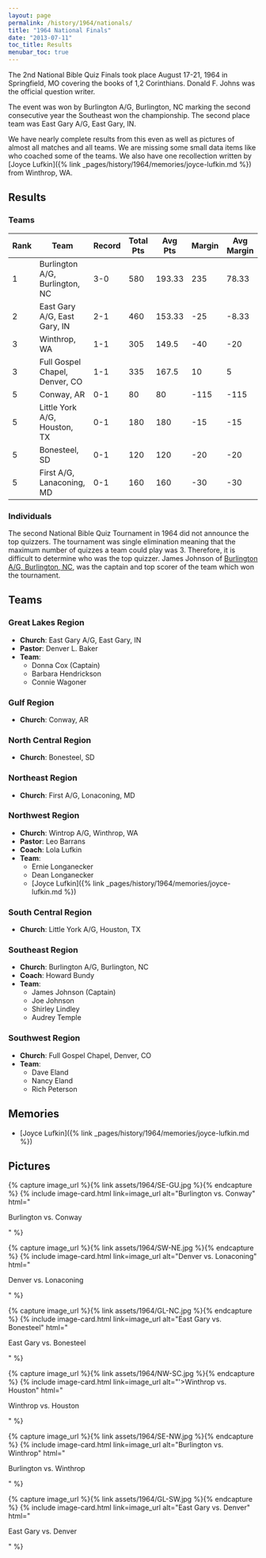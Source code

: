 ```yaml
---
layout: page
permalink: /history/1964/nationals/
title: "1964 National Finals"
date: "2013-07-11"
toc_title: Results
menubar_toc: true
---
```


The 2nd National Bible Quiz Finals took place August 17-21, 1964 in Springfield, MO covering the books of 1,2 Corinthians. Donald F. Johns was the official question writer.

The event was won by Burlington A/G, Burlington, NC marking the second consecutive year the Southeast won the championship. The second place team was East Gary A/G, East Gary, IN.

We have nearly complete results from this even as well as pictures of almost all matches and all teams. We are missing some small data items like who coached some of the teams. We also have one recollection written by [Joyce Lufkin]({% link _pages/history/1964/memories/joyce-lufkin.md %}) from Winthrop, WA.

## Results

### Teams

| Rank | Team                           | Record | Total Pts | Avg Pts | Margin | Avg Margin |
|------|--------------------------------|--------|-----------|---------|--------|------------|
| 1    | Burlington A/G, Burlington, NC | 3-0    | 580       | 193.33  | 235    | 78.33      |
| 2    | East Gary A/G, East Gary, IN   | 2-1    | 460       | 153.33  | -25    | -8.33      |
| 3    | Winthrop, WA                   | 1-1    | 305       | 149.5   | -40    | -20        |
| 3    | Full Gospel Chapel, Denver, CO | 1-1    | 335       | 167.5   | 10     | 5          |
| 5    | Conway, AR                     | 0-1    | 80        | 80      | -115   | -115       |
| 5    | Little York A/G, Houston, TX   | 0-1    | 180       | 180     | -15    | -15        |
| 5    | Bonesteel, SD                  | 0-1    | 120       | 120     | -20    | -20        |
| 5    | First A/G, Lanaconing, MD      | 0-1    | 160       | 160     | -30    | -30        |


### Individuals

The second National Bible Quiz Tournament in 1964 did not announce the top quizzers. The tournament was single elimination meaning that the maximum number of quizzes a team could play was 3. Therefore, it is difficult to determine who was the top quizzer. James Johnson of [Burlington A/G, Burlington, NC](#southeast-region), was the captain and top scorer of the team which won the tournament.

## Teams

### Great Lakes Region

* **Church**: East Gary A/G, East Gary, IN
* **Pastor**: Denver L. Baker
* **Team**:
    * Donna Cox (Captain)
    * Barbara Hendrickson
    * Connie Wagoner

### Gulf Region

* **Church**: Conway, AR

### North Central Region

* **Church**: Bonesteel, SD

### Northeast Region

* **Church**: First A/G, Lonaconing, MD

### Northwest Region

* **Church**: Wintrop A/G, Winthrop, WA
* **Pastor**: Leo Barrans
* **Coach**: Lola Lufkin
* **Team**:
    * Ernie Longanecker
    * Dean Longanecker
    * [Joyce Lufkin]({% link _pages/history/1964/memories/joyce-lufkin.md %})

### South Central Region

* **Church**: Little York A/G, Houston, TX

### Southeast Region

* **Church**: Burlington A/G, Burlington, NC
* **Coach**: Howard Bundy
* **Team**:
    * James Johnson (Captain)
    * Joe Johnson
    * Shirley Lindley
    * Audrey Temple

### Southwest Region

* **Church**: Full Gospel Chapel, Denver, CO
* **Team**:
    * Dave Eland
    * Nancy Eland
    * Rich Peterson

## Memories
* [Joyce Lufkin]({% link _pages/history/1964/memories/joyce-lufkin.md %})

## Pictures
{% capture image_url %}{% link assets/1964/SE-GU.jpg %}{% endcapture %}
{% include image-card.html link=image_url alt="Burlington vs. Conway" html="<p class='title is-6'>Burlington vs. Conway</p>" %}

{% capture image_url %}{% link assets/1964/SW-NE.jpg %}{% endcapture %}
{% include image-card.html link=image_url alt="Denver vs. Lonaconing" html="<p class='title is-6'>Denver vs. Lonaconing</p>" %}

{% capture image_url %}{% link assets/1964/GL-NC.jpg %}{% endcapture %}
{% include image-card.html link=image_url alt="East Gary vs. Bonesteel" html="<p class='title is-6'>East Gary vs. Bonesteel</p>" %}

{% capture image_url %}{% link assets/1964/NW-SC.jpg %}{% endcapture %}
{% include image-card.html link=image_url alt="'>Winthrop vs. Houston" html="<p class='title is-6'>Winthrop vs. Houston</p>" %}

{% capture image_url %}{% link assets/1964/SE-NW.jpg %}{% endcapture %}
{% include image-card.html link=image_url alt="Burlington vs. Winthrop" html="<p class='title is-6'>Burlington vs. Winthrop</p>" %}

{% capture image_url %}{% link assets/1964/GL-SW.jpg %}{% endcapture %}
{% include image-card.html link=image_url alt="East Gary vs. Denver" html="<p class='title is-6'>East Gary vs. Denver</p>" %}
